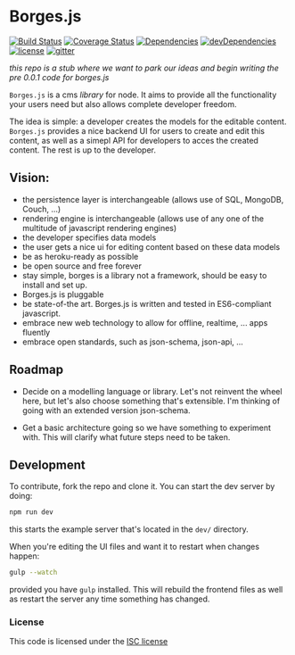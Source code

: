# Borges.js

[![Build Status](https://img.shields.io/travis/romeovs/borges.svg?style=flat-square)][travis]
[![Coverage Status](https://img.shields.io/coveralls/romeovs/borges.svg?style=flat-square)][coveralls]
[![Dependencies](https://img.shields.io/david/romeovs/borges.svg?style=flat-square)][david]
[![devDependencies](https://img.shields.io/david/dev/romeovs/borges.svg?style=flat-square)][david-dev]
[![license](https://img.shields.io/badge/license-ISC-373737.svg?style=flat-square)][license]
[![gitter](https://img.shields.io/badge/GITTER-join%20chat%20→-00d86e.svg?style=flat-square)][gitter]

*this repo is a stub where we want to park our ideas
and begin writing the pre 0.0.1 code for borges.js*

`Borges.js` is a cms *library* for node.  It aims to provide
all the functionality your users need but also allows complete
developer freedom.

The idea is simple: a developer creates the models for the editable
content.  `Borges.js` provides a nice backend UI for users to create
and edit this content, as well as a simepl API for developers to acces
the created content.  The rest is up to the developer.

## Vision:
  - the persistence layer is interchangeable (allows use of SQL, MongoDB, Couch,
    ...)
  - rendering engine is interchangeable (allows use of any one of the multitude
    of javascript rendering engines)
  - the developer specifies data models
  - the user gets a nice ui for editing content based on these data models
  - be as heroku-ready as possible
  - be open source and free forever
  - stay simple, borges is a library not a framework, should be easy to install
    and set up.
  - Borges.js is pluggable
  - be state-of-the art. Borges.js is written and tested in ES6-compliant
    javascript.
  - embrace new web technology to allow for offline, realtime, ... apps fluently
  - embrace open standards, such as json-schema, json-api, ...

## Roadmap
  - Decide on a modelling language or library.  Let's not reinvent the wheel
    here, but let's also choose something that's extensible.  I'm thinking of
    going with an extended version json-schema.

  - Get a basic architecture going so we have something to experiment
    with.  This will clarify what future steps need to be taken.

## Development
To contribute, fork the repo and clone it.  You can start the dev server
by doing:
```sh
npm run dev
```
this starts the example server that's located in the `dev/` directory.

When you're editing the UI files and want it to restart when changes happen:
```sh
gulp --watch
```
provided you have `gulp` installed.  This will rebuild the frontend files
as well as restart the server any time something has changed.


### License
This code is licensed under the [ISC license][license]

[travis]:    https://travis-ci.org/romeovs/borges
[coveralls]: https://coveralls.io/r/romeovs/borges?branch=master
[david]:     https://david-dm.org/romeovs/borges#info=dependencies
[david-dev]: https://david-dm.org/romeovs/borges#info=devDependencies
[gitter]:    https://gitter.im/romeovs/borges?utm_source=badge&utm_medium=badge&utm_campaign=pr-badge&utm_content=badge
[license]:   ./LICENSE
